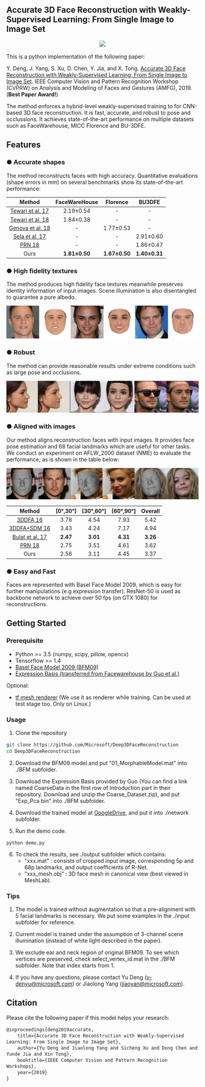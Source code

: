 ## Accurate 3D Face Reconstruction with Weakly-Supervised Learning: From Single Image to Image Set ##

<p align="center"> 
<img src="/images/example.gif">
</p>


This is a python implementation of the following paper:

Y. Deng, J. Yang, S. Xu, D. Chen, Y. Jia, and X. Tong. [Accurate 3D Face Reconstruction with Weakly-Supervised Learning: From Single Image to Image Set](https://arxiv.org/abs/1903.08527). IEEE Computer Vision and Pattern Recognition Workshop (CVPRW) on Analysis and Modeling of Faces and Gestures (AMFG), 2019. (__Best Paper Award!__)

The method enforces a hybrid-level weakly-supervised training to for CNN-based 3D face reconstruction. It is fast, accurate, and robust to pose and occlussions. It achieves state-of-the-art performance on multiple datasets such as FaceWarehouse, MICC Florence and BU-3DFE.

## Features

### ● Accurate shapes
The method reconstructs faces with high accuracy. Quantitative evaluations (shape errors in mm) on several benchmarks show its state-of-the-art performance:


|Method|FaceWareHouse|Florence|BU3DFE|
|:---:|:---:|:---:|:---:|
|[Tewari et al. 17](https://arxiv.org/abs/1703.10580)</center>|2.19±0.54|-|-|
|[Tewari et al. 18](https://arxiv.org/abs/1712.02859)|1.84±0.38|-|-|
|[Genova et al. 18](https://arxiv.org/abs/1806.06098)|-|1.77±0.53|-|
|[Sela et al. 17](https://arxiv.org/abs/1703.10131)|-|-|2.91±0.60|
|[PRN 18](https://arxiv.org/abs/1803.07835)|-|-|1.86±0.47|
|Ours|**1.81±0.50**|**1.67±0.50**|**1.40±0.31**|


### ● High fidelity textures
The method produces high fidelity face textures meanwhile preserves identity information of input images. Scene illumination is also disentangled to guarantee a pure albedo.
<p align="center"> 
<img src="/images/albedo.png">
</p>

### ● Robust
The method can provide reasonable results under extreme conditions such as large pose and occlusions.
<p align="center"> 
<img src="/images/extreme.png">
</p>

### ● Aligned with images
Our method aligns reconstruction faces with input images. It provides face pose estimation and 68 facial landmarks which are useful for other tasks. We conduct an experiment on AFLW_2000 dataset (NME) to evaluate the performance, as  is shown in the table below:
<p align="center"> 
<img src="/images/alignment.png">
</p>

|Method|[0°,30°]|[30°,60°]|[60°,90°]|Overall|
|:---:|:---:|:---:|:---:|:---:|
|[3DDFA 16](https://arxiv.org/abs/1511.07212)</center>|3.78|4.54|7.93|5.42|
|[3DDFA+SDM 16](https://arxiv.org/abs/1511.07212)|3.43|4.24|7.17|4.94|
|[Bulat et al. 17](https://arxiv.org/abs/1703.00862)|**2.47**|**3.01**|**4.31**|**3.26**|
|[PRN 18](https://arxiv.org/abs/1803.07835)|2.75|3.51|4.61|3.62|
|Ours|2.56|3.11|4.45|3.37|

### ● Easy and Fast
Faces are represented with Basel Face Model 2009, which is easy for further manipulations (e.g expression transfer). ResNet-50 is used as backbone network to achieve over 50 fps (on GTX 1080) for reconstructions.


## Getting Started
### Prerequisite ###

- Python >= 3.5 (numpy, scipy, pillow, opencv)
- Tensorflow >= 1.4
- [Basel Face Model 2009 (BFM09)](https://faces.dmi.unibas.ch/bfm/main.php?nav=1-0&id=basel_face_model)
- [Expression Basis (transferred from Facewarehouse by Guo et al.)](https://github.com/Juyong/3DFace)

Optional:

- [tf mesh renderer](https://github.com/google/tf_mesh_renderer) (We use it as renderer while training. Can be used at test stage too. Only on Linux.)


### Usage ###

1. Clone the repository 

```bash
git clone https://github.com/Microsoft/Deep3DFaceReconstruction
cd Deep3DFaceReconstruction
```

2. Download the BFM09 model and put "01_MorphableModel.mat" into ./BFM subfolder.

3. Download the Expression Basis provided by Guo (You can find a link named CoarseData in the first row of Introduction part in their repository. Download and unzip the Coarse\_Dataset.zip), and put "Exp_Pca.bin" into ./BFM subfolder.

4. Download the trained model at [GoogleDrive](https://drive.google.com/file/d/1RSEkXwF5BGelvBaIJFtKIxjUcR5ULSK0/view?usp=sharing), and put it into ./network subfolder.

5. Run the demo code.

```
python demo.py
```

6. To check the results, see ./output subfolder which contains:
	- "xxx.mat" : consists of cropped input image, corresponding 5p and 68p landmarks, and output coefficients of R-Net.
	- "xxx_mesh.obj" : 3D face mesh in canonical view (best viewed in MeshLab).

### Tips ###

1. The model is trained without augmentation so that a pre-alignment with 5 facial landmarks is necessary. We put some examples in the ./input subfolder for reference.

2. Current model is trained under the assumption of 3-channel scene illumination (instead of white light described in the paper).  

3. We exclude ear and neck region of original BFM09. To see which vertices are preserved, check select_vertex_id.mat in the ./BFM subfolder. Note that index starts from 1.
  
4. If you have any questions, please contact Yu Deng (v-denyu@microsoft.com) or Jiaolong Yang (jiaoyan@microsoft.com).


## Citation

Please cite the following paper if this model helps your research:

	@inproceedings{deng2019accurate,
	    title={Accurate 3D Face Reconstruction with Weakly-Supervised Learning: From Single Image to Image Set},
	    author={Yu Deng and Jiaolong Yang and Sicheng Xu and Dong Chen and Yunde Jia and Xin Tong},
	    booktitle={IEEE Computer Vision and Pattern Recognition Workshops},
	    year={2019}
	}
